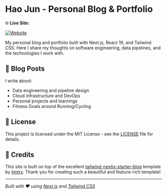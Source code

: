 # Hao Jun - Personal Blog & Portfolio

🌐 **Live Site:**

[![Website](https://img.shields.io/badge/Website-snghaojun.com-green?style=for-the-badge&logo=vercel)](https://www.snghaojun.com)

My personal blog and portfolio built with Next.js, React 19, and Tailwind CSS. Here I share my thoughts on software engineering, data pipelines, and the technologies I work with.

## 📝 Blog Posts

I write about:

- Data engineering and pipeline design
- Cloud infrastructure and DevOps
- Personal projects and learnings
- Fitness Goals around Running/Cycling

## 📄 License

This project is licensed under the MIT License - see the [LICENSE](LICENSE) file for details.

## 🙏 Credits

This site is built on top of the excellent [tailwind-nextjs-starter-blog](https://github.com/timlrx/tailwind-nextjs-starter-blog) template by [timlrx](https://github.com/timlrx). Thank you for creating such a beautiful and feature-rich template!

---

_Built with ❤️ using [Next.js](https://nextjs.org/) and [Tailwind CSS](https://tailwindcss.com/)_
